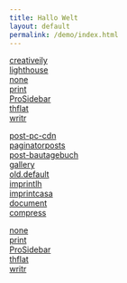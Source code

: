 ```yaml
---
title: Hallo Welt
layout: default
permalink: /demo/index.html
---
```


<a href="creativeily.html">creativeily</a>  
<a href="lighthouse.html">lighthouse</a>  
<a href="none.html">none</a>  
<a href="print.html">print</a>  
<a href="ProSidebar.html">ProSidebar</a>  
<a href="thflat.html">thflat</a>  
<a href="writr.html">writr</a>  

<a href="post-pc-cdn.html">post-pc-cdn</a>  
<a href="paginatorposts.html">paginatorposts</a>  
<a href="post-bautagebuch.html">post-bautagebuch</a>  
<a href="gallery.html">gallery</a>  
<a href="old.default.html">old.default</a>  
<a href="imprintlh.html">imprintlh</a>  
<a href="imprintcasa.html">imprintcasa</a>  
<a href="document.html">document</a>  
<a href="compress.html">compress</a>  

<a href="none.html">none</a>  
<a href="print.html">print</a>  
<a href="ProSidebar.html">ProSidebar</a>  
<a href="thflat.html">thflat</a>  
<a href="writr.html">writr</a>  
